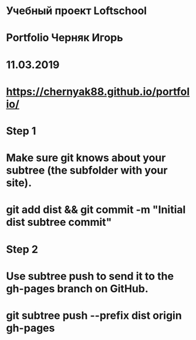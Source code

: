 # Учебный проект Loftschool

# Portfolio Черняк Игорь

# 11.03.2019

# https://chernyak88.github.io/portfolio/


# Step 1
# Make sure git knows about your subtree (the subfolder with your site).

# git add dist && git commit -m "Initial dist subtree commit"

# Step 2
# Use subtree push to send it to the gh-pages branch on GitHub.

# git subtree push --prefix dist origin gh-pages


